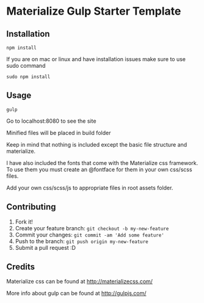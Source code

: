 
# Materialize Gulp Starter Template

## Installation

`npm install`


If you are on mac or linux and have installation issues make sure to use sudo command 


`sudo npm install`

## Usage

`gulp`


Go to localhost:8080 to see the site

Minified files will be placed in build folder

Keep in mind that nothing is included except the basic file structure and materialize.  

I have also included the fonts that come with the Materialize css framework.  To use them you must create an @fontface for them in your own css/scss files.

Add your own css/scss/js to appropriate files in root assets folder.

## Contributing

1. Fork it!
2. Create your feature branch: `git checkout -b my-new-feature`
3. Commit your changes: `git commit -am 'Add some feature'`
4. Push to the branch: `git push origin my-new-feature`
5. Submit a pull request :D

## Credits

Materialize css can be found at http://materializecss.com/

More info about gulp can be found at http://gulpjs.com/
